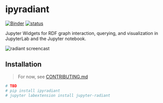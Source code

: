 # ipyradiant

[![Binder][]][binder-link]
[![status][]][status-link]

Jupyter Widgets for RDF graph interaction, querying, and visualization in JupyterLab and
the Jupyter notebook.

[binder]: https://mybinder.org/badge_logo.svg
[binder-link]:
  https://mybinder.org/v2/gh/zwelz3/ipyradiant/master?urlpath=lab/tree/examples/ipyradiant.ipynb
[status]: https://github.com/zwelz3/ipyradiant/workflows/.github/workflows/ciV0.yml/badge.svg
[status-link]: https://github.com/zwelz3/ipyradiant/actions
  

![radiant screencast](https://user-images.githubusercontent.com/32652349/88299868-db232980-ccd0-11ea-9fc8-f21a1047db81.gif)

## Installation

> For now, see [CONTRIBUTING.md](./CONTRIBUTING.md)

```bash
# TBD
# pip install ipyradiant
# jupyter labextension install jupyter-radiant
```
